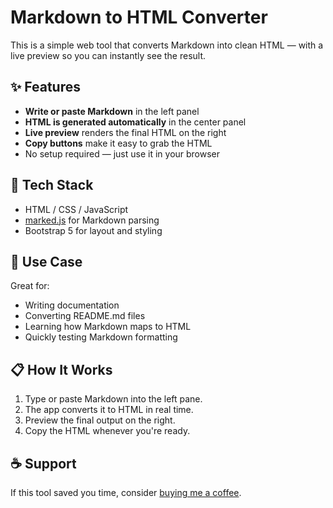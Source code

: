 # Markdown to HTML Converter

This is a simple web tool that converts Markdown into clean HTML — with a live preview so you can instantly see the result.

## ✨ Features

- **Write or paste Markdown** in the left panel
- **HTML is generated automatically** in the center panel
- **Live preview** renders the final HTML on the right
- **Copy buttons** make it easy to grab the HTML
- No setup required — just use it in your browser

## 🔧 Tech Stack

- HTML / CSS / JavaScript
- [marked.js](https://github.com/markedjs/marked) for Markdown parsing
- Bootstrap 5 for layout and styling

## 🧪 Use Case

Great for:
- Writing documentation
- Converting README.md files
- Learning how Markdown maps to HTML
- Quickly testing Markdown formatting

## 📋 How It Works

1. Type or paste Markdown into the left pane.
2. The app converts it to HTML in real time.
3. Preview the final output on the right.
4. Copy the HTML whenever you're ready.

## ☕ Support

If this tool saved you time, consider [buying me a coffee](https://www.buymeacoffee.com/blakebrandon).
